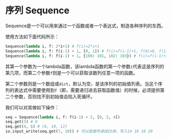 # 序列 Sequence
Sequence是一个可以用来通过一个函数或者一个表达式，制造各种序列的东西。

使用方法如下面代码所示：
```python
Sequence(lambda i, f: 2*i+1) # f(i)=2*i+1
Sequence(lambda i, f: f(i-1) + 1, [0, 1]) # f(i)=f(i-1)+1, f(0)=0, f(1)=1
Sequence(lambda i, f: f(i-1) + 1, {100: 101, 102: 103}) # f(i)=f(i-1)+1, f(100)=101, f(102)=103
```
其第一个参数为一个lambda函数，该lambda函数的第一个参数`i`代表这是序列的第几项，而第二个参数`f`则是一个可以获取该数列任意一项的函数。

第二个参数则是一个数组或`dict`，默认为空，是该序列的初始值列表。当这个序列的表达式中需要使用到`f`（即，需要递归进去获取函数值）的时候，必须提供第二个参数，否则找不到初始值会陷入死循环。

我们可以对其做如下操作：

```python
seq = Sequence(lambda i, f: f(i-1) + 2, [0, 2, 4])
seq.get(3) # 6
seq.get(4, 6) # [8, 10, 12]
io.input_write(seq.get(7, 10)) # 可以直接传递给IO库，写入14 16 18 20
```